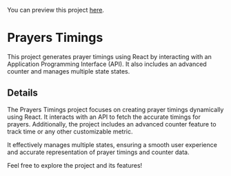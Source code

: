 You can preview this project [here](https://amen-prayers-timings.vercel.app/).

# Prayers Timings

This project generates prayer timings using React by interacting with an Application Programming Interface (API). It also includes an advanced counter and manages multiple state states.

## Details

The Prayers Timings project focuses on creating prayer timings dynamically using React. It interacts with an API to fetch the accurate timings for prayers. Additionally, the project includes an advanced counter feature to track time or any other customizable metric. 

It effectively manages multiple states, ensuring a smooth user experience and accurate representation of prayer timings and counter data.

Feel free to explore the project and its features!
